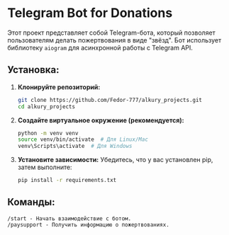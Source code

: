 # Telegram Bot for Donations

Этот проект представляет собой Telegram-бота, который позволяет пользователям делать пожертвования в виде "звёзд". Бот использует библиотеку `aiogram` для асинхронной работы с Telegram API.

## Установка:

1. **Клонируйте репозиторий:**
   ```bash
   git clone https://github.com/Fedor-777/alkury_projects.git
   cd alkury_projects
   ```
2. **Создайте виртуальное окружение (рекомендуется):**
   ```bash
   python -m venv venv
   source venv/bin/activate  # Для Linux/Mac
   venv\Scripts\activate  # Для Windows
   ```
   
3. **Установите зависимости:**
   Убедитесь, что у вас установлен pip, затем выполните:
   ```bash
   pip install -r requirements.txt
   ```
## Команды:

```
/start - Начать взаимодействие с ботом.
/paysupport - Получить информацию о пожертвованиях.
```
